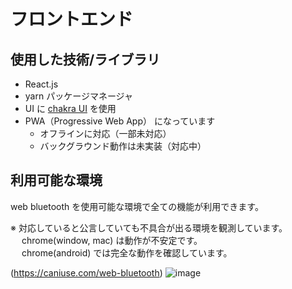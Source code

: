 # フロントエンド

## 使用した技術/ライブラリ

- React.js
- yarn パッケージマネージャ
- UI に [chakra UI](https://chakra-ui.com/) を使用
- PWA（Progressive Web App） になっています
  - オフラインに対応（一部未対応）
  - バックグラウンド動作は未実装（対応中）

## 利用可能な環境

web bluetooth を使用可能な環境で全ての機能が利用できます。

※ 対応していると公言していても不具合が出る環境を観測しています。  
　 chrome(window, mac) は動作が不安定です。  
　 chrome(android) では完全な動作を確認しています。

(https://caniuse.com/web-bluetooth)
![image](https://user-images.githubusercontent.com/38291975/139562353-580f6dc7-6f92-44c8-b777-cc06cfba3769.png)
